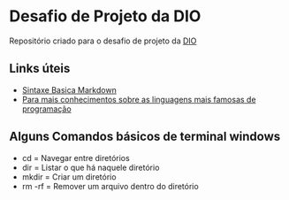 # Desafio de Projeto da DIO 
  Repositório criado para o desafio de projeto da [DIO](https://www.dio.me)

## Links úteis
- [Sintaxe Basica Markdown](https://docs.pipz.com/central-de-ajuda/learning-center/guia-basico-de-markdown#open)
- [Para mais conhecimentos sobre as linguagens mais famosas de programação](https://www.w3schools.com)



## Alguns Comandos básicos de terminal windows

- cd = Navegar entre diretórios
- dir = Listar o que há naquele diretório
- mkdir = Criar um diretório
- rm -rf = Remover um arquivo dentro do diretório
